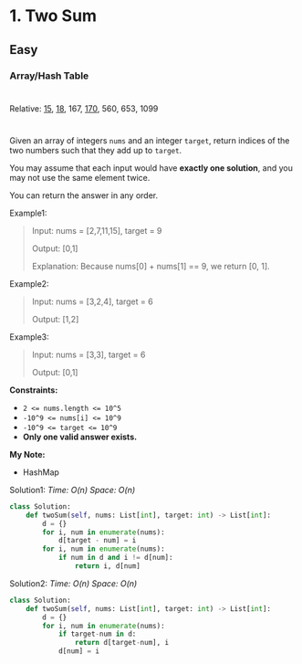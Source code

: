 # 1. Two Sum
## Easy
### Array/Hash Table
#
Relative: [15](https://github.com/Yiyang-C/LeetCode/blob/master/0001~0100/0015_3Sum.md), [18](https://github.com/Yiyang-C/LeetCode/blob/master/0001~0100/0018_4Sum.md), 167, [170](https://github.com/Yiyang-C/LeetCode/blob/master/0101~0200/0170_Two%20Sum%20III%20-%20Data%20structure%20design.md), 560, 653, 1099
#

Given an array of integers ```nums``` and an integer ```target```, return indices of the two numbers such that they add up to ```target```.

You may assume that each input would have **exactly one solution**, and you may not use the same element twice.

You can return the answer in any order.

Example1:
> Input: nums = [2,7,11,15], target = 9
> 
> Output: [0,1]
>
> Explanation: Because nums[0] + nums[1] == 9, we return [0, 1].

Example2:
> Input: nums = [3,2,4], target = 6
> 
> Output: [1,2]

Example3:
> Input: nums = [3,3], target = 6
> 
> Output: [0,1]

**Constraints:** 
* ```2 <= nums.length <= 10^5```
* ```-10^9 <= nums[i] <= 10^9```
* ```-10^9 <= target <= 10^9```
* **Only one valid answer exists.**

**My Note:**
* HashMap

Solution1:
*Time: O(n)*
*Space: O(n)*
```python
class Solution:
    def twoSum(self, nums: List[int], target: int) -> List[int]:
        d = {}
        for i, num in enumerate(nums):
            d[target - num] = i
        for i, num in enumerate(nums):
            if num in d and i != d[num]:
                return i, d[num]
```

Solution2:
*Time: O(n)*
*Space: O(n)*
```python
class Solution:
    def twoSum(self, nums: List[int], target: int) -> List[int]:
        d = {}
        for i, num in enumerate(nums):
            if target-num in d:
                return d[target-num], i
            d[num] = i
```
